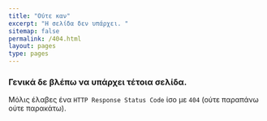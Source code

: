 ```yaml
---
title: "Ούτε καν"
excerpt: "Η σελίδα δεν υπάρχει. "
sitemap: false
permalink: /404.html
layout: pages
type: pages
---
```



### Γενικά δε βλέπω να υπάρχει τέτοια σελίδα.

Μόλις έλαβες ένα `HTTP Response Status Code` ίσο με `404` (ούτε παραπάνω ούτε παρακάτω).

